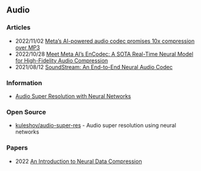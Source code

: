 ## Audio


### Articles
- 2022/11/02 [Meta’s AI-powered audio codec promises 10x compression over MP3](https://arstechnica.com/information-technology/2022/11/metas-ai-powered-audio-codec-promises-10x-compression-over-mp3/)
- 2022/10/28 [Meet Meta AI’s EnCodec: A SOTA Real-Time Neural Model for High-Fidelity Audio Compression](https://medium.com/syncedreview/meet-meta-ais-encodec-a-sota-real-time-neural-model-for-high-fidelity-audio-compression-93668d13fde7)
- 2021/08/12 [SoundStream: An End-to-End Neural Audio Codec](https://ai.googleblog.com/2021/08/soundstream-end-to-end-neural-audio.html)


### Information
- [Audio Super Resolution with Neural Networks](https://kuleshov.github.io/audio-super-res/)


### Open Source
- [kuleshov/audio-super-res](https://github.com/kuleshov/audio-super-res) - Audio super resolution using neural networks


### Papers
- 2022 [An Introduction to Neural Data Compression](https://arxiv.org/pdf/2202.06533.pdf)
